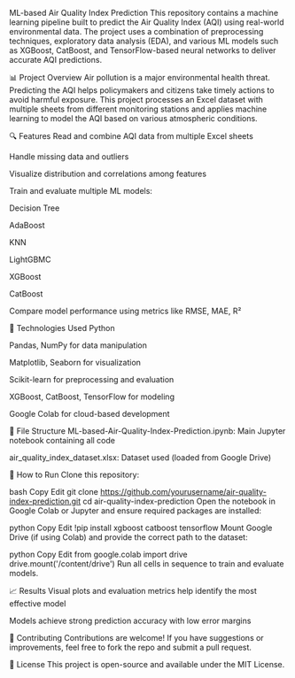 ML-based Air Quality Index Prediction
This repository contains a machine learning pipeline built to predict the Air Quality Index (AQI) using real-world environmental data. The project uses a combination of preprocessing techniques, exploratory data analysis (EDA), and various ML models such as XGBoost, CatBoost, and TensorFlow-based neural networks to deliver accurate AQI predictions.

📊 Project Overview
Air pollution is a major environmental health threat. Predicting the AQI helps policymakers and citizens take timely actions to avoid harmful exposure. This project processes an Excel dataset with multiple sheets from different monitoring stations and applies machine learning to model the AQI based on various atmospheric conditions.

🔍 Features
Read and combine AQI data from multiple Excel sheets

Handle missing data and outliers

Visualize distribution and correlations among features

Train and evaluate multiple ML models:

Decision Tree

AdaBoost

KNN

LightGBMC

XGBoost

CatBoost

Compare model performance using metrics like RMSE, MAE, R²

🧪 Technologies Used
Python

Pandas, NumPy for data manipulation

Matplotlib, Seaborn for visualization

Scikit-learn for preprocessing and evaluation

XGBoost, CatBoost, TensorFlow for modeling

Google Colab for cloud-based development

📁 File Structure
ML-based-Air-Quality-Index-Prediction.ipynb: Main Jupyter notebook containing all code

air_quality_index_dataset.xlsx: Dataset used (loaded from Google Drive)

🚀 How to Run
Clone this repository:

bash
Copy
Edit
git clone https://github.com/yourusername/air-quality-index-prediction.git
cd air-quality-index-prediction
Open the notebook in Google Colab or Jupyter and ensure required packages are installed:

python
Copy
Edit
!pip install xgboost catboost tensorflow
Mount Google Drive (if using Colab) and provide the correct path to the dataset:

python
Copy
Edit
from google.colab import drive
drive.mount('/content/drive')
Run all cells in sequence to train and evaluate models.

📈 Results
Visual plots and evaluation metrics help identify the most effective model

Models achieve strong prediction accuracy with low error margins

🤝 Contributing
Contributions are welcome! If you have suggestions or improvements, feel free to fork the repo and submit a pull request.

📄 License
This project is open-source and available under the MIT License.

